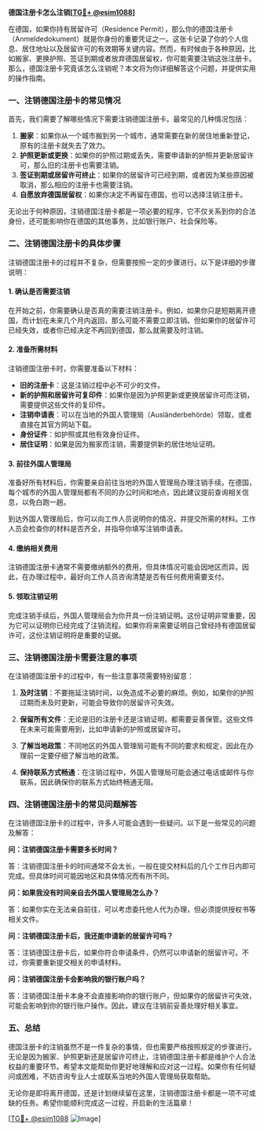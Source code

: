 **德国注册卡怎么注销[[TG💪+ @esim1088](https://t.me/s/esim1088)]**

在德国，如果你持有居留许可（Residence Permit），那么你的德国注册卡（Anmeldedokument）就是你身份的重要凭证之一。这张卡记录了你的个人信息、居住地址以及居留许可的有效期等关键内容。然而，有时候由于各种原因，比如搬家、更换护照、签证到期或者放弃德国居留权，你可能需要注销这张注册卡。那么，德国注册卡究竟该怎么注销呢？本文将为你详细解答这个问题，并提供实用的操作指南。

### 一、注销德国注册卡的常见情况

首先，我们需要了解哪些情况下需要注销德国注册卡。最常见的几种情况包括：

1. **搬家**：如果你从一个城市搬到另一个城市，通常需要在新的居住地重新登记，原有的注册卡就失去了效力。
2. **护照更新或更换**：如果你的护照过期或丢失，需要申请新的护照并更新居留许可，那么旧的注册卡也需要注销。
3. **签证到期或居留许可终止**：如果你的居留许可已经到期，或者因为某些原因被取消，那么相应的注册卡也需要注销。
4. **自愿放弃德国居留权**：如果你决定不再留在德国，也可以选择注销注册卡。

无论出于何种原因，注销德国注册卡都是一项必要的程序，它不仅关系到你的合法身份，还可能影响你在德国的其他事务，比如银行账户、社会保险等。

### 二、注销德国注册卡的具体步骤

注销德国注册卡的过程并不复杂，但需要按照一定的步骤进行。以下是详细的步骤说明：

#### 1. 确认是否需要注销

在开始之前，你需要确认是否真的需要注销注册卡。例如，如果你只是短期离开德国，而计划在未来几个月内返回，那么可能不需要立即注销。但如果你的居留许可已经失效，或者你已经决定不再回到德国，那么就需要及时注销。

#### 2. 准备所需材料

注销德国注册卡时，你需要准备以下材料：

- **旧的注册卡**：这是注销过程中必不可少的文件。
- **新的护照和居留许可复印件**：如果你是因为护照更新或更换居留许可而注销，需要提供这些文件的复印件。
- **注销申请表**：可以在当地的外国人管理局（Ausländerbehörde）领取，或者直接在其官方网站下载。
- **身份证件**：如护照或其他有效身份证件。
- **居住证明**：如果是因为搬家而注销，需要提供新的居住地址证明。

#### 3. 前往外国人管理局

准备好所有材料后，你需要亲自前往当地的外国人管理局办理注销手续。在德国，每个城市的外国人管理局都有不同的办公时间和地点，因此建议提前查询相关信息，以免白跑一趟。

到达外国人管理局后，你可以向工作人员说明你的情况，并提交所需的材料。工作人员会检查你的材料是否齐全，并指导你填写注销申请表。

#### 4. 缴纳相关费用

注销德国注册卡通常不需要缴纳额外的费用，但具体情况可能会因地区而异。因此，在办理过程中，最好向工作人员咨询清楚是否有任何费用需要支付。

#### 5. 领取注销证明

完成注销手续后，外国人管理局会为你开具一份注销证明。这份证明非常重要，因为它可以证明你已经完成了注销流程。如果你将来需要证明自己曾经持有德国居留许可，这份注销证明将是重要的证据。

### 三、注销德国注册卡需要注意的事项

在注销德国注册卡的过程中，有一些注意事项需要特别留意：

1. **及时注销**：不要拖延注销时间，以免造成不必要的麻烦。例如，如果你的护照过期而未及时更新，可能会导致你的居留许可失效。
   
2. **保留所有文件**：无论是旧的注册卡还是注销证明，都需要妥善保管。这些文件在未来可能需要用到，比如申请新的护照或居留许可。

3. **了解当地政策**：不同地区的外国人管理局可能有不同的要求和规定，因此在办理前一定要仔细了解当地的政策。

4. **保持联系方式畅通**：在注销过程中，外国人管理局可能会通过电话或邮件与你联系，因此确保你的联系方式始终畅通无阻。

### 四、注销德国注册卡的常见问题解答

在注销德国注册卡的过程中，许多人可能会遇到一些疑问。以下是一些常见的问题及解答：

**问：注销德国注册卡需要多长时间？**

答：注销德国注册卡的时间通常不会太长，一般在提交材料后的几个工作日内即可完成。但具体时间可能因地区和具体情况而有所不同。

**问：如果我没有时间亲自去外国人管理局怎么办？**

答：如果你实在无法亲自前往，可以考虑委托他人代为办理，但必须提供授权书等相关文件。

**问：注销德国注册卡后，我还能申请新的居留许可吗？**

答：注销德国注册卡后，如果你符合申请条件，仍然可以申请新的居留许可。不过，你需要重新提交相关的申请材料。

**问：注销德国注册卡会影响我的银行账户吗？**

答：注销德国注册卡本身不会直接影响你的银行账户，但如果你的居留许可失效，可能会影响到你的银行账户操作。因此，建议在注销前妥善处理好相关事宜。

### 五、总结

德国注册卡的注销虽然不是一件复杂的事情，但也需要严格按照规定的步骤进行。无论是因为搬家、护照更新还是居留许可终止，注销德国注册卡都是维护个人合法权益的重要环节。希望本文能帮助你更好地理解和应对这一过程。如果你有任何疑问或困难，不妨咨询专业人士或联系当地的外国人管理局获取帮助。

无论你是即将离开德国，还是计划继续留在这里，注销德国注册卡都是一项不可或缺的任务。希望你能顺利完成这一过程，开启新的生活篇章！

[[TG💪+ @esim1088](https://t.me/s/esim1088) ![Image](https://i.postimg.cc/4NQfJmqS/Snipaste-2025-05-13-00-14-12.png)]